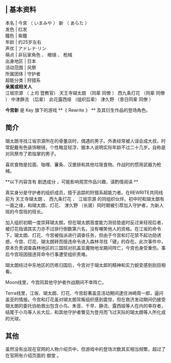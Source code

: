 |  **基本资料**  
---  
本名  |  今宮  （  いまみや  ）  新  （  あらた  ）   
发色  |  红发   
瞳色  |  紫瞳   
年龄  |  约25岁左右   
声优  |  アドレナ·リン   
萌点  |  非玩家角色  、  眼镜  、  枪械   
出身地区  |  日本   
活动范围  |  风祭   
所属团体  |  守护者   
超能分类  |  狩猎系   
**亲属或相关人**  
江坂宗源  （  上司  暨教官）  天王寺瑚太朗  （同辈  同僚  ）  西九条灯花  （同辈  同僚  ）  中津静流  （后辈）  此花露西娅
（组织后辈）  津久野  （昔日同辈  同僚  ）  
  
**今宫新** 是  Key  旗下的游戏 **《 Rewrite  》 ** 及其衍生作品的登场角色。

##  简介

瑚太朗寻找江坂宗源所在的骨董店时，偶遇的男子。外表经常被人误会成大叔，时常配戴有色装饰眼镜，个性略显轻浮，据本人说明实际年龄不过二十几岁。自称是对风祭市了若指掌的男子。

喜欢食物是拉面、咖哩、薯条、汉堡排和其他垃圾食物。作战时的惯用武器为枪械。

**以下内容含有 剧透成分  ，可能影响观赏作品兴趣，请酌情阅读 **

真实身分是守护者的组织成员，擅于追踪的狩猎系超能力者。在REWRITE共同线前为  天王寺瑚太朗  、  西九条灯花  、  江坂宗源
的同组织伙伴。初中时和瑚太朗有一面之缘，和瑚太朗、灯花、  津久野  （长居）同时期被引荐加入守护者，为新人班的今宫班的班长。

加入组织初期一度崇拜瑚太朗，但在瑚太朗首度能力测验垫底时反过来轻视后者，被灯花指谪其实力亦不过排行倒数第六名，没有嘲笑他人的资格。在江坂的命令下，瑚太朗、灯花、今宫被指派进行调查任务，但由于今宫和灯花禁不起功勋诱惑，今宫、灯花、瑚太朗转而擅违命令进入森林寻找「键」的存在。此次事件中，原本负责调查森林地区的三国班对抗盖亚魔物地龙期间阵亡，今宫也身受重伤。事后今宫班因擅违背命令行事遭受组织责难。

瑚太朗经过中东地区的历练归国后，今宫对于瑚太郎的精神和实力蜕变感到刮目相看。

Moon线里，今宫同其他守护者作战期间不幸阵亡。

Terra线里，江坂、瑚太朗、灯花、今宫趁著盖亚活动期间逮住洲崎周一郎，逼问盖亚的情报。今宫和灯花虽对瑚太朗背叛组织感到震惊，但在救济发动期间仍接受瑚太朗的委托协助救出包含小鸟、朱音、千早、静流、露西娅等人在内的幸存者，结尾于小鸟等人长大后，和其他守护者瞥见为登月而飞过天际的瑚太朗等人所化成的光球。

##  其他

虽然没有出现在官网的人物介绍页中，但游戏中的登场次数其实相当频繁，超过了在官网有介绍页面的  御堂  。